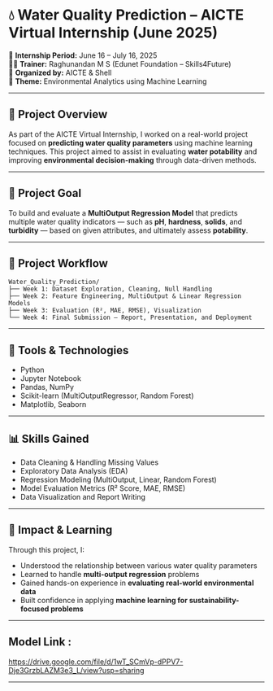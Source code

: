 # 💧 Water Quality Prediction – AICTE Virtual Internship (June 2025)

📅 **Internship Period:** June 16 – July 16, 2025  
🧑‍🏫 **Trainer:** Raghunandan M S (Edunet Foundation – Skills4Future)  
🏢 **Organized by:** AICTE & Shell  
🔬 **Theme:** Environmental Analytics using Machine Learning

---

## 🧪 Project Overview

As part of the AICTE Virtual Internship, I worked on a real-world project focused on **predicting water quality parameters** using machine learning techniques. This project aimed to assist in evaluating **water potability** and improving **environmental decision-making** through data-driven methods.

---

## 🎯 Project Goal

To build and evaluate a **MultiOutput Regression Model** that predicts multiple water quality indicators — such as **pH**, **hardness**, **solids**, and **turbidity** — based on given attributes, and ultimately assess **potability**.

---

## 📁 Project Workflow

```
Water_Quality_Prediction/
├── Week 1: Dataset Exploration, Cleaning, Null Handling
├── Week 2: Feature Engineering, MultiOutput & Linear Regression Models
├── Week 3: Evaluation (R², MAE, RMSE), Visualization
└── Week 4: Final Submission – Report, Presentation, and Deployment
```

---

## 🧰 Tools & Technologies

- Python  
- Jupyter Notebook  
- Pandas, NumPy  
- Scikit-learn (MultiOutputRegressor, Random Forest)  
- Matplotlib, Seaborn

---

## 📊 Skills Gained

- Data Cleaning & Handling Missing Values  
- Exploratory Data Analysis (EDA)  
- Regression Modeling (MultiOutput, Linear, Random Forest)  
- Model Evaluation Metrics (R² Score, MAE, RMSE)  
- Data Visualization and Report Writing

---

## 🌱 Impact & Learning

Through this project, I:

- Understood the relationship between various water quality parameters  
- Learned to handle **multi-output regression** problems  
- Gained hands-on experience in **evaluating real-world environmental data**  
- Built confidence in applying **machine learning for sustainability-focused problems**

---

## Model Link :

https://drive.google.com/file/d/1wT_SCmVp-dPPV7-Dje3GrzbLAZM3e3_L/view?usp=sharing

---
